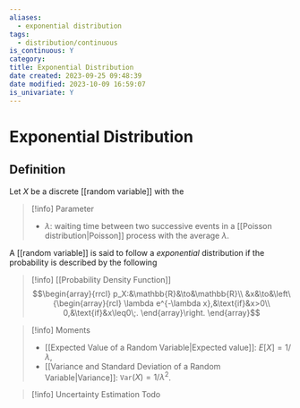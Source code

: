 ```yaml
---
aliases:
  - exponential distribution
tags:
  - distribution/continuous
is_continuous: Y
category: 
title: Exponential Distribution
date created: 2023-09-25 09:48:39
date modified: 2023-10-09 16:59:07
is_univariate: Y
---
```


# Exponential Distribution

## Definition

Let $X$ be a discrete [[random variable]] with the

> [!info] Parameter
> - $\lambda$: waiting time between two successive events in a [[Poisson distribution|Poisson]] process with the average $\lambda$.

A [[random variable]] is said to follow a _exponential_ distribution if the probability is described by the following

> [!info] [[Probability Density Function]]
> $$\begin{array}{rrcl}
> p_X:&\mathbb{R}&\to&\mathbb{R}\\
> 	&x&\to&\left\{\begin{array}{rcl}
> 		\lambda e^{-\lambda x},&\text{if}&x>0\\
> 		0,&\text{if}&x\leq0\;.
> 		\end{array}\right.
> \end{array}$$

> [!info] Moments
> - [[Expected Value of a Random Variable|Expected value]]: $E[X]=1/\lambda$,
> - [[Variance and Standard Deviation of a Random Variable|Variance]]: $\texttt{Var}(X)=1/\lambda^2$.

> [!info] Uncertainty Estimation
> Todo

